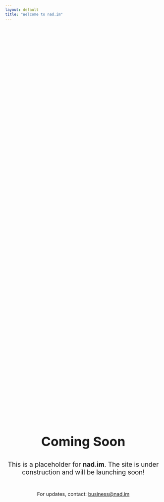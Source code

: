 ```yaml
---
layout: default
title: "Welcome to nad.im"
---
```


<div style="display:flex;flex-direction:column;align-items:center;justify-content:center;min-height:70vh;">
  <h1 style="font-size:2.6rem;margin-bottom:1rem;">Coming Soon</h1>
  <p style="font-size:1.3rem;max-width:600px;text-align:center;margin-bottom:2rem;">
    This is a placeholder for <strong>nad.im</strong>. The site is under construction and will be launching soon!
  </p>
  <p style="font-size:1rem;text-align:center;">
    For updates, contact: <a href="mailto:business@nad.im">business@nad.im</a>
  </p>
</div>